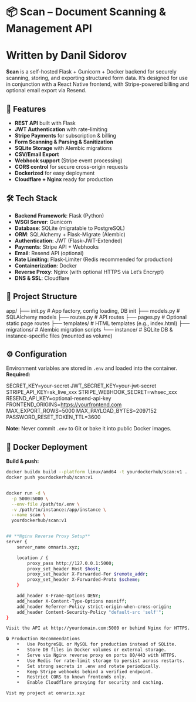 # 📦 Scan – Document Scanning & Management API
# Written by Danil Sidorov
**Scan** is a self-hosted Flask + Gunicorn + Docker backend for securely scanning, storing, and exporting structured form data. It’s designed for use in conjunction with a React Native frontend, with Stripe-powered billing and optional email export via Resend.

## 🚀 Features
- **REST API** built with Flask  
- **JWT Authentication** with rate-limiting  
- **Stripe Payments** for subscription & billing  
- **Form Scanning & Parsing & Sanitization**  
- **SQLite Storage** with Alembic migrations  
- **CSV/Email Export**  
- **Webhook support** (Stripe event processing)  
- **CORS control** for secure cross-origin requests  
- **Dockerized** for easy deployment  
- **Cloudflare + Nginx** ready for production  

## 🛠 Tech Stack
- **Backend Framework**: Flask (Python)  
- **WSGI Server**: Gunicorn  
- **Database**: SQLite (migratable to PostgreSQL)  
- **ORM**: SQLAlchemy + Flask-Migrate (Alembic)  
- **Authentication**: JWT (Flask-JWT-Extended)  
- **Payments**: Stripe API + Webhooks  
- **Email**: Resend API (optional)  
- **Rate Limiting**: Flask-Limiter (Redis recommended for production)  
- **Containerization**: Docker  
- **Reverse Proxy**: Nginx (with optional HTTPS via Let’s Encrypt)  
- **DNS & SSL**: Cloudflare


## 📂 Project Structure

app/
├── init.py         # App factory, config loading, DB init
├── models.py           # SQLAlchemy models
├── routes.py           # API routes
├── pages.py            # Optional static page routes
├── templates/          # HTML templates (e.g., index.html)
├── migrations/         # Alembic migration scripts
└── instance/           # SQLite DB & instance-specific files (mounted as volume)


## ⚙️ Configuration
Environment variables are stored in `.env` and loaded into the container.  
**Required:**



SECRET_KEY=your-secret
JWT_SECRET_KEY=your-jwt-secret
STRIPE_API_KEY=sk_live_xxx
STRIPE_WEBHOOK_SECRET=whsec_xxx
RESEND_API_KEY=optional-resend-api-key
FRONTEND_ORIGINS=https://yourfrontend.com
MAX_EXPORT_ROWS=5000
MAX_PAYLOAD_BYTES=2097152
PASSWORD_RESET_TOKEN_TTL=3600


**Note:** Never commit `.env` to Git or bake it into public Docker images.

## 🐳 Docker Deployment
**Build & push:**
```bash
docker buildx build --platform linux/amd64 -t yourdockerhub/scan:v1 .
docker push yourdockerhub/scan:v1


docker run -d \
  -p 5000:5000 \
  --env-file /path/to/.env \
  -v /path/to/instance:/app/instance \
  --name scan \
  yourdockerhub/scan:v1


## **Nginx Reverse Proxy Setup**
server {
    server_name omnaris.xyz;

    location / {
        proxy_pass http://127.0.0.1:5000;
        proxy_set_header Host $host;
        proxy_set_header X-Forwarded-For $remote_addr;
        proxy_set_header X-Forwarded-Proto $scheme;
    }

    add_header X-Frame-Options DENY;
    add_header X-Content-Type-Options nosniff;
    add_header Referrer-Policy strict-origin-when-cross-origin;
    add_header Content-Security-Policy "default-src 'self'";
}

Visit the API at http://yourdomain.com:5000 or behind Nginx for HTTPS.

🔒 Production Recommendations
	•	Use PostgreSQL or MySQL for production instead of SQLite.
	•	Store DB files in Docker volumes or external storage.
	•	Serve via Nginx reverse proxy on ports 80/443 with HTTPS.
	•	Use Redis for rate-limit storage to persist across restarts.
	•	Set strong secrets in .env and rotate periodically.
	•	Keep Stripe webhooks behind a verified endpoint.
	•	Restrict CORS to known frontends only.
	•	Enable Cloudflare proxying for security and caching.

Vist my project at omnarix.xyz

